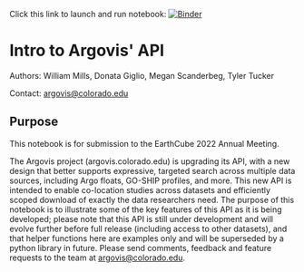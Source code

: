 Click this link to launch and run notebook: [![Binder](https://mybinder.org/badge_logo.svg)](https://mybinder.org/v2/gh/earthcube2022/ec22_mills_etal/rc?labpath=WM_01_intro_to_argovis_api.ipynb)

# Intro to Argovis' API

Authors: William Mills, Donata Giglio, Megan Scanderbeg, Tyler Tucker

Contact: argovis@colorado.edu

## Purpose

This notebook is for submission to the EarthCube 2022 Annual Meeting.

The Argovis project (argovis.colorado.edu) is upgrading its API, with a new design that better supports expressive, targeted search across multiple data sources, including Argo floats, GO-SHIP profiles, and more. This new API is intended to enable co-location studies across datasets and efficiently scoped download of exactly the data researchers need. The purpose of this notebook is to illustrate some of the key features of this API as it is being developed; please note that this API is still under development and will evolve further before full release (including access to other datasets), and that helper functions here are examples only and will be superseded by a python library in future. Please send comments, feedback and feature requests to the team at argovis@colorado.edu.
